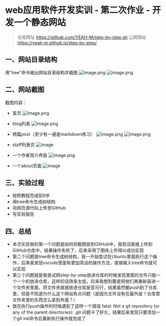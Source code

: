 # web应用软件开发实训 - 第二次作业 - 开发一个静态网站

> 仓库网址 https://github.com/YEAH-M/step-by-step.git
> 公网网址 https://yeah-m.github.io/step-by-step/

## 一、网站目录结构
用“tree”命令输出网站目录结构并截图
![image.png](https://i.loli.net/2021/06/01/8YAXBNiVcq5hzbP.png)
![image.png](https://i.loli.net/2021/06/01/lbSZ8wxVYTMjuJ2.png)

## 二、网站截图
截图内容：
- 首页
![image.png](https://i.loli.net/2021/05/31/Zq6eD4U1oaEM7nx.png)

- blog列表
![image.png](https://i.loli.net/2021/05/31/rU2AQHqDNamzPsV.png)

- 两篇post（至少有一遍是markdown练习）
![image.png](https://i.loli.net/2021/05/31/aeVWo3wbrPTlNi9.png)
![image.png](https://i.loli.net/2021/05/31/1FcGZ24kqJHVD8g.png)

- staff列表页
![image](https://user-images.githubusercontent.com/74490361/120212209-4a0fce00-c264-11eb-801b-ad3ed78baed7.png)

- 一个作者简介界面
![image.png](https://i.loli.net/2021/05/31/4BNn9YCJVSPmFqU.png)

- 一个about页面
![image](https://user-images.githubusercontent.com/74490361/120212330-6ca1e700-c264-11eb-8b41-48eb968c3480.png)

## 三、实验过程

- 按照教程完成前9步
- 用tree命令生成树结构
- 将网页源代码上传至GitHub
- 写实验报告

## 四、总结

- 本次实验我的第一个问题是如何将截图放到GitHub中，我尝试直接上传到GitHub仓库中，结果操作失败了，后来采用了图床上传得以成功实现
- 第二个问题是tree命令生成树结构，我一开始尝试在Ubuntu里面执行这个操作，后来我发现vscode里面有更加简洁的操作方法，直接输入tree命令就可以实现
- 第三个问题就是我尝试把step-by-step放进仓库的时候发现里面的文件只能一个一个的放进仓库，这样的话效率太低，后来我想到要是把他们再重新装进一个文件夹里面，将文件夹直接放进仓库是否可行，结果虽然都push到了仓库里，但是不知道为什么这个网站有点问题（是因为文件没有在最外层？仓库里文件夹里的东西怎么拿到外面？）
- 我在执行push操作的时候遇到了这样一个错误 fatal: Not a git repository (or any of the parent directories): .git 问题卡了好久，结果后来发现只要添加一个git init命令后重新执行操作就完成了

